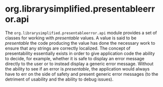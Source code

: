 org.librarysimplified.presentableerror.api
===

The `org.librarysimplified.presentableerror.api` module provides a set
of classes for working with _presentable_ values. A value is said to be
_presentable_ the code producing the value has done the necessary work
to ensure that any strings are correctly localized. The concept of
presentability essentially exists in order to give application code the
ability to decide, for example, whether it is safe to display an error 
message directly to the user or to instead display a generic error 
message. Without the ability to see if an error is _presentable_, the
application would always have to err on the side of safety and present
generic error messages (to the detriment of usability and the ability
to debug issues).
